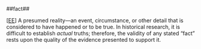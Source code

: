 ##fact##

\[[EE](SOURCES.md#EE)\]  A presumed reality—an event, circumstance, or other detail that is considered to have happened or to be true. In historical research, it is difficult to establish *actual* truths; therefore, the validity of any stated “fact” rests upon the quality of the evidence presented to support it.
